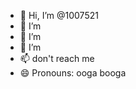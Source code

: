 - 👋 Hi, I’m @1007521
- 👀 I’m
- 🌱 I’m
- 💞️ I’m
- 📫 don't reach me
- 😄 Pronouns: ooga booga

<!---
1007521/1007521 is a ✨ special ✨ repository because its `README.md` (this file) appears on your GitHub profile.
You can click the Preview link to take a look at your changes.
--->
